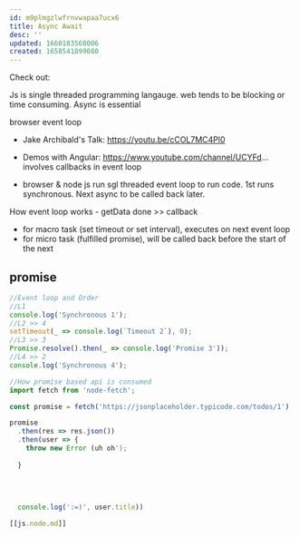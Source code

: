 ```yaml
---
id: m9plmgzlwfrnvwapaa7ucx6
title: Async Await
desc: ''
updated: 1660183568006
created: 1658541899080
---
```

Check out: 

Js is single threaded programming langauge. web tends to be blocking or time consuming. Async is essential

browser event loop 
- Jake Archibald's Talk: https://youtu.be/cCOL7MC4Pl0
- Demos with Angular: https://www.youtube.com/channel/UCYFd...
involves callbacks in event loop

- browser & node js run sgl threaded event loop to run code. 1st runs synchronous. Next async to be called back later.

How event loop works - getData done >> callback
- for macro task (set timeout or set interval), executes on next event loop
- for micro task (fulfilled promise), will be called back before the start of the next 

## promise

```javascript
//Event loop and Order
//L1
console.log('Synchronous 1');
//L2 >> 4
setTimeout(_ => console.log(`Timeout 2`), 0);
//L3 >> 3
Promise.resolve().then(_ => console.log('Promise 3'));
//L4 >> 2
console.log('Synchronous 4');

//How promise based api is consumed
import fetch from 'node-fetch';

const promise = fetch('https://jsonplaceholder.typicode.com/todos/1')

promise
  .then(res => res.json())
  .then(user => {
    throw new Error (uh oh');
    
  }
  
  
  
  
  console.log(':=)', user.title))

[[js.node.md]]







```

